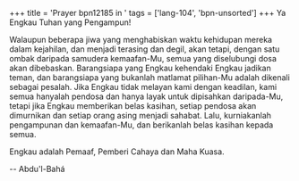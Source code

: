 +++
title = 'Prayer bpn12185 in '
tags = ['lang-104', 'bpn-unsorted']
+++
Ya Engkau Tuhan yang Pengampun!

Walaupun beberapa jiwa yang menghabiskan waktu kehidupan mereka dalam kejahilan, dan menjadi terasing dan degil, akan tetapi, dengan satu ombak daripada samudera kemaafan-Mu, semua yang diselubungi dosa akan dibebaskan. Barangsiapa yang Engkau kehendaki Engkau jadikan teman, dan barangsiapa yang bukanlah matlamat pilihan-Mu adalah dikenali sebagai pesalah. Jika Engkau tidak melayan kami dengan keadilan, kami semua hanyalah pendosa dan hanya layak untuk dipisahkan daripada-Mu, tetapi jika Engkau memberikan belas kasihan, setiap pendosa akan dimurnikan dan setiap orang asing menjadi sahabat. Lalu, kurniakanlah pengampunan dan kemaafan-Mu, dan berikanlah belas kasihan kepada semua.

Engkau adalah Pemaaf, Pemberi Cahaya dan Maha Kuasa.

-- Abdu'l-Bahá
